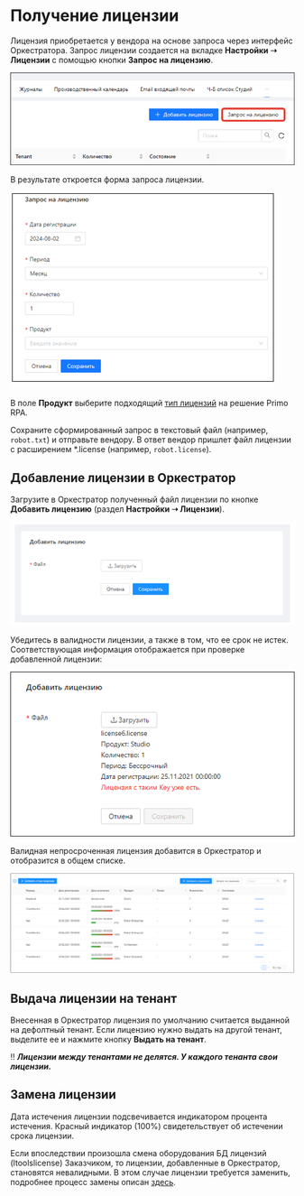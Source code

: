 # Получение лицензии

Лицензия приобретается у вендора на основе запроса через интерфейс Оркестратора. 
Запрос лицензии создается на вкладке **Настройки ➝ Лицензии** с помощью кнопки **Запрос на лицензию**.

![](../../../orchestrator-new/resources/orchestrator-admin/licensing/orch-license-request.png)

В результате откроется форма запроса лицензии.

![](../../../orchestrator-new/resources/orchestrator-admin/licensing/orch-license-request-form.png)

В поле **Продукт** выберите подходящий [тип лицензий](https://docs.primo-rpa.ru/primo-rpa/orchestrator-new/orchestrator-admin/licensing/license-types) на решение Primo RPA.

Сохраните сформированный запрос в текстовый файл (например, `robot.txt`) и отправьте вендору. 
В ответ вендор пришлет файл лицензии с расширением \*.license (например, `robot.license`).

## Добавление лицензии в Оркестратор

Загрузите в Оркестратор полученный файл лицензии по кнопке **Добавить лицензию** (раздел **Настройки ➝ Лицензии**).

![](../../../orchestrator-new/resources/orchestrator-admin/licensing/orch-license-add.png)

Убедитесь в валидности лицензии, а также в том, что ее срок не истек. 
Соответствующая информация отображается при проверке добавленной лицензии:

![](../../../orchestrator-new/resources/orchestrator-admin/licensing/orch-license-validity.png)

Валидная непросроченная лицензия добавится в Оркестратор и отобразится в общем списке.

![](../../../orchestrator-new/resources/orchestrator-admin/licensing/orch-license-list.png)

## Выдача лицензии на тенант

Внесенная в Оркестратор лицензия по умолчанию считается выданной на дефолтный тенант. 
Если лицензию нужно выдать на другой тенант, выделите ее и нажмите кнопку **Выдать на тенант**.

:bangbang: ***Лицензии между тенантами не делятся. У каждого тенанта свои лицензии.***

## Замена лицензии

Дата истечения лицензии подсвечивается индикатором процента истечения. Красный индикатор (100%) свидетельствует об истечении срока лицензии.

Если впоследствии произошла смена оборудования БД лицензий (ltoolslicense) Заказчиком, то лицензии, добавленные в Оркестратор, становятся невалидными. 
В этом случае лицензии требуется заменить, подробнее процесс замены описан [здесь](https://docs.primo-rpa.ru/primo-rpa/orchestrator-new/orchestrator-admin/licensing/change-license).

